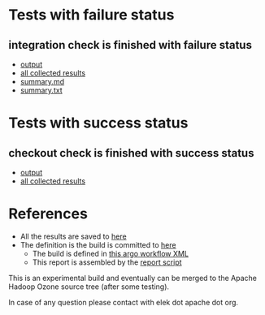 # Tests with failure status

## integration check is finished with failure status

   * [output](https://raw.githubusercontent.com/elek/ozone-ci-03/master/pr/pr-hdds-2372-2m6rk/integration/output.log)
   * [all collected results](https://github.com/elek/ozone-ci-03/tree/master/pr/pr-hdds-2372-2m6rk/integration)
   * [summary.md](https://github.com/elek/ozone-ci-03/tree/master/pr/pr-hdds-2372-2m6rk/integration/summary.md)
   * [summary.txt](https://github.com/elek/ozone-ci-03/tree/master/pr/pr-hdds-2372-2m6rk/integration/summary.txt)



# Tests with success status

## checkout check is finished with success status

   * [output](https://raw.githubusercontent.com/elek/ozone-ci-03/master/pr/pr-hdds-2372-2m6rk/checkout/output.log)
   * [all collected results](https://github.com/elek/ozone-ci-03/tree/master/pr/pr-hdds-2372-2m6rk/checkout)




# References

 * All the results are saved to [here](https://github.com/elek/ozone-ci-03/tree/master/pr/pr-hdds-2372-2m6rk/)
 * The definition is the build is committed to [here](https://github.com/elek/argo-ozone)
    * The build is defined in [this argo workflow XML](https://github.com/elek/argo-ozone/blob/master/ozone-build.yaml)
    * This report is assembled by the [report script](https://github.com/elek/argo-ozone/blob/master/scripts/report.sh)

This is an experimental build and eventually can be merged to the Apache Hadoop Ozone source tree (after some testing).

In case of any question please contact with elek dot apache dot org.
